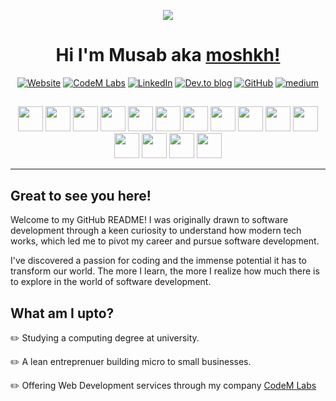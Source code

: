 <p align="center">
<img src="https://media.giphy.com/media/v1.Y2lkPTc5MGI3NjExNWI4Zjg0OGEwZGY0MDNhNTlhNTAyMDlkZDc1NzFlNzI1ZWU0MGVjYyZjdD1n/hT3YBpxiA8oWXx4V9K/giphy.gif" />
</p>

<h1 align="center">Hi I'm Musab aka <a href="https://github.com/moshkh">moshkh!</a></h1>

<div align="center">
<a href="https://www.musabhussain.com"><img src="https://img.shields.io/badge/website-000000?style=for-the-badge&logo=About&logoColor=white" alt="Website"></a>
<a href="https://www.codemlabs.com?utm_source=github&utm_medium=readme&utm_campaign=profile"><img src="https://img.shields.io/badge/CodeMLabs-000000?style=for-the-badge&logo=CodeMLabs&logoColor=white" alt="CodeM Labs"></a>
<a href="https://www.linkedin.com/in/musabhussain/"><img src="https://img.shields.io/badge/LinkedIn-0077B5?color=black&style=for-the-badge&logo=linkedin&logoColor=white" alt="LinkedIn"></a>
<a href="https://dev.to/moshkh"><img src="https://img.shields.io/badge/dev.to-0A0A0A?color=black&style=for-the-badge&logo=dev.to&logoColor=white" alt="Dev.to blog"></a>
<a href="https://github.com/moshkh?tab=repositories"><img src="https://img.shields.io/badge/GitHub-000000?style=for-the-badge&logo=GitHub&logoColor=white" alt="GitHub"></a>
<a href="https://medium.com/@musab.h">
<img src="https://img.shields.io/badge/Medium-12100E?color=black&style=for-the-badge&logo=medium&logoColor=white" alt="medium"></a>
</div>
<h2 align="center"></h2>

<p align="center" float="left">
<img src="https://user-images.githubusercontent.com/25181517/117447155-6a868a00-af3d-11eb-9cfe-245df15c9f3f.png" height="40">
<img src="https://user-images.githubusercontent.com/25181517/183568594-85e280a7-0d7e-4d1a-9028-c8c2209e073c.png" height="40">
<img src="https://user-images.githubusercontent.com/25181517/183859966-a3462d8d-1bc7-4880-b353-e2cbed900ed6.png" height="40">
<img src="https://user-images.githubusercontent.com/25181517/187955005-f4ca6f1a-e727-497b-b81b-93fb9726268e.png" height="40">
<img src="https://user-images.githubusercontent.com/25181517/183423507-c056a6f9-1ba8-4312-a350-19bcbc5a8697.png" height="40">
<img src="https://user-images.githubusercontent.com/25181517/184117132-9e89a93b-65fb-47c3-91e7-7d0f99e7c066.png" height="40">
<img src="https://user-images.githubusercontent.com/25181517/183423775-2276e25d-d43d-4e58-890b-edbc88e915f7.png" height="40">
<img src="https://user-images.githubusercontent.com/25181517/192158954-f88b5814-d510-4564-b285-dff7d6400dad.png" height="40">
<img src="https://user-images.githubusercontent.com/25181517/183898674-75a4a1b1-f960-4ea9-abcb-637170a00a75.png" height="40">
<img src="https://user-images.githubusercontent.com/25181517/202896760-337261ed-ee92-4979-84c4-d4b829c7355d.png" height="40">
<img src="https://user-images.githubusercontent.com/25181517/183897015-94a058a6-b86e-4e42-a37f-bf92061753e5.png" height="40">
<img src="https://user-images.githubusercontent.com/25181517/117208740-bfb78400-adf5-11eb-97bb-09072b6bedfc.png" height="40">
<img src="https://user-images.githubusercontent.com/25181517/182884177-d48a8579-2cd0-447a-b9a6-ffc7cb02560e.png" height="40">
<img src="https://user-images.githubusercontent.com/25181517/183896132-54262f2e-6d98-41e3-8888-e40ab5a17326.png" height="40">
<img src="https://github.com/marwin1991/profile-technology-icons/assets/136815194/e56b5093-2f58-40cc-b194-5bdde41077b5" height="40">
</p>
  
---

## Great to see you here!

Welcome to my GitHub README! I was originally drawn to software development through a keen curiosity to understand how modern tech works, which led me to pivot my career and pursue software development.

I've discovered a passion for coding and the immense potential it has to transform our world. The more I learn, the more I realize how much there is to explore in the world of software development.

## What am I upto?

:pencil2: Studying a computing degree at university.

:pencil2: A lean entreprenuer building micro to small businesses.

:pencil2: Offering Web Development services through my company [CodeM Labs](www.codemlabs.com)

<!-- ## GitHub stats

<img height="180em" src="https://github-readme-stats.vercel.app/api?username=moshkh&show_icons=true&hide_border=true&&count_private=true&include_all_commits=true" /> -->

<!---
moshkh/moshkh is a ✨ special ✨ repository because its `README.md` (this file) appears on your GitHub profile.
You can click the Preview link to take a look at your changes.
--->
